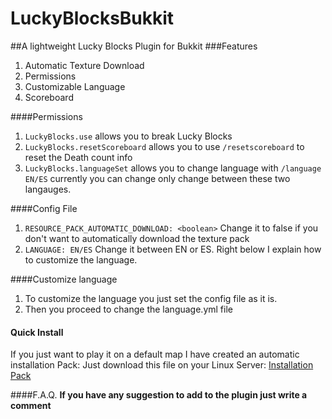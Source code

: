 # LuckyBlocksBukkit
##A lightweight Lucky Blocks Plugin for Bukkit 
###Features
1. Automatic Texture Download
2. Permissions
3. Customizable Language
4. Scoreboard

####Permissions
1. `LuckyBlocks.use` allows you to break Lucky Blocks
2. `LuckyBlocks.resetScoreboard` allows you to use `/resetscoreboard` to reset the Death count info
3. `LuckyBlocks.languageSet` allows you to change language with `/language EN/ES` currently you can change only change between these two langauges.

####Config File
1. `RESOURCE_PACK_AUTOMATIC_DOWNLOAD: <boolean>` Change it to false if you don't want to automatically download the texture pack
2. `LANGUAGE: EN/ES` Change it between EN or ES. Right below I explain how to customize the language.

####Customize language
1. To customize the language you just set the config file as it is.
2. Then you proceed to change the language.yml file

#### Quick Install
If you just want to play it on a default map I have created an automatic installation Pack:
Just download this file on your Linux Server: [Installation Pack](https://raw.githubusercontent.com/josegrobles/LuckyBlocksDeployment/master/DeployServer.sh)

####F.A.Q.
**If you have any suggestion to add to the plugin just write a comment**

